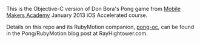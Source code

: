 This is the Objective-C version of Don Bora's Pong game from [Mobile Makers Academy](http://mobilemakers.co) January 2013 iOS Accelerated course.

Details on this repo and its RubyMotion companion, [pong-oc](http://github.com/rayhightower/pong-oc), can be found in the Pong/RubyMotion blog post at RayHightower.com.
